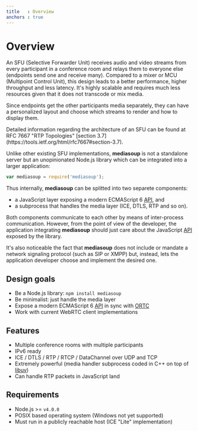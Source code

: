 ```yaml
---
title   : Overview
anchors : true
---
```



# Overview

An SFU (Selective Forwarder Unit) receives audio and video streams from every participant in a conference room and relays them to everyone else (endpoints send one and receive many). Compared to a mixer or MCU (Multipoint Control Unit), this design leads to a better performance, higher throughput and less latency. It's highly scalable and requires much less resources given that it does not transcode or mix media.

Since endpoints get the other participants media separately, they can have a personalized layout and choose which streams to render and how to display them.

<div markdown='1' class='note'>
Detailed information regarding the architecture of an SFU can be found at RFC 7667 "RTP Topologies" [section 3.7](https://tools.ietf.org/html/rfc7667#section-3.7).
</div>

Unlike other existing SFU implementations, **mediasoup** is not a standalone server but an unopinionated Node.js library which can be integrated into a larger application:

```javascript
var mediasoup = require('mediasoup');
```

Thus internally, **mediasoup** can be splitted into two separete components:

* a JavaScript layer exposing a modern ECMAScript 6 [API](/api/), and
* a subprocess that handles the media layer (ICE, DTLS, RTP and so on).

Both components communicate to each other by means of inter-process communication. However, from the point of view of the developer, the application integrating **mediasoup** should just care about the JavaScript [API](/api/) exposed by the library.

It's also noticeable the fact that **mediasoup** does not include or mandate a network signaling protocol (such as SIP or XMPP) but, instead, lets the application developer choose and implement the desired one.


## Design goals

* Be a Node.js library: `npm install mediasoup`
* Be minimalist: just handle the media layer
* Expose a modern ECMAScript 6 [API](/api/) in sync with [ORTC](http://ortc.org/)
* Work with current WebRTC client implementations


## Features

* Multiple conference rooms with multiple participants
* IPv6 ready
* ICE / DTLS / RTP / RTCP / DataChannel over UDP and TCP
* Extremely powerful (media handler subprocess coded in C++ on top of [libuv](http://libuv.org))
* Can handle RTP packets in JavaScript land


## Requirements

* Node.js >= `v4.0.0`
* POSIX based operating system (Windows not yet supported)
* Must run in a publicly reachable host (ICE "Lite" implementation)
